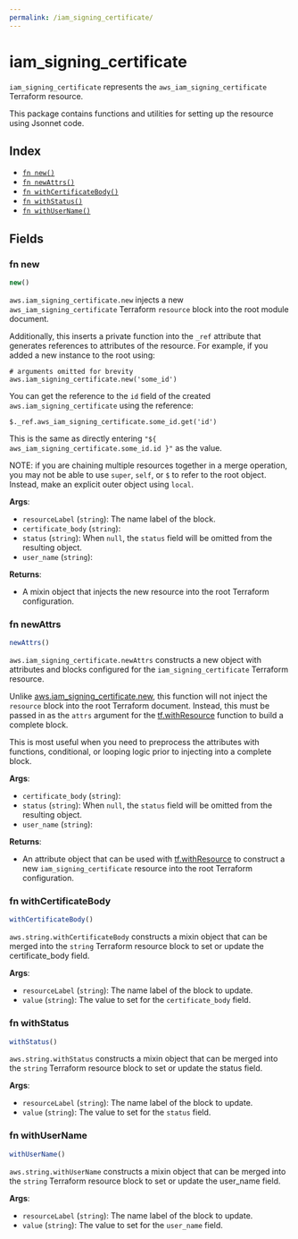 ```yaml
---
permalink: /iam_signing_certificate/
---
```


# iam_signing_certificate

`iam_signing_certificate` represents the `aws_iam_signing_certificate` Terraform resource.



This package contains functions and utilities for setting up the resource using Jsonnet code.


## Index

* [`fn new()`](#fn-new)
* [`fn newAttrs()`](#fn-newattrs)
* [`fn withCertificateBody()`](#fn-withcertificatebody)
* [`fn withStatus()`](#fn-withstatus)
* [`fn withUserName()`](#fn-withusername)

## Fields

### fn new

```ts
new()
```


`aws.iam_signing_certificate.new` injects a new `aws_iam_signing_certificate` Terraform `resource`
block into the root module document.

Additionally, this inserts a private function into the `_ref` attribute that generates references to attributes of the
resource. For example, if you added a new instance to the root using:

    # arguments omitted for brevity
    aws.iam_signing_certificate.new('some_id')

You can get the reference to the `id` field of the created `aws.iam_signing_certificate` using the reference:

    $._ref.aws_iam_signing_certificate.some_id.get('id')

This is the same as directly entering `"${ aws_iam_signing_certificate.some_id.id }"` as the value.

NOTE: if you are chaining multiple resources together in a merge operation, you may not be able to use `super`, `self`,
or `$` to refer to the root object. Instead, make an explicit outer object using `local`.

**Args**:
  - `resourceLabel` (`string`): The name label of the block.
  - `certificate_body` (`string`): 
  - `status` (`string`):  When `null`, the `status` field will be omitted from the resulting object.
  - `user_name` (`string`): 

**Returns**:
- A mixin object that injects the new resource into the root Terraform configuration.


### fn newAttrs

```ts
newAttrs()
```


`aws.iam_signing_certificate.newAttrs` constructs a new object with attributes and blocks configured for the `iam_signing_certificate`
Terraform resource.

Unlike [aws.iam_signing_certificate.new](#fn-new), this function will not inject the `resource`
block into the root Terraform document. Instead, this must be passed in as the `attrs` argument for the
[tf.withResource](https://github.com/tf-libsonnet/core/tree/main/docs#fn-withresource) function to build a complete block.

This is most useful when you need to preprocess the attributes with functions, conditional, or looping logic prior to
injecting into a complete block.

**Args**:
  - `certificate_body` (`string`): 
  - `status` (`string`):  When `null`, the `status` field will be omitted from the resulting object.
  - `user_name` (`string`): 

**Returns**:
  - An attribute object that can be used with [tf.withResource](https://github.com/tf-libsonnet/core/tree/main/docs#fn-withresource) to construct a new `iam_signing_certificate` resource into the root Terraform configuration.


### fn withCertificateBody

```ts
withCertificateBody()
```

`aws.string.withCertificateBody` constructs a mixin object that can be merged into the `string`
Terraform resource block to set or update the certificate_body field.



**Args**:
  - `resourceLabel` (`string`): The name label of the block to update.
  - `value` (`string`): The value to set for the `certificate_body` field.


### fn withStatus

```ts
withStatus()
```

`aws.string.withStatus` constructs a mixin object that can be merged into the `string`
Terraform resource block to set or update the status field.



**Args**:
  - `resourceLabel` (`string`): The name label of the block to update.
  - `value` (`string`): The value to set for the `status` field.


### fn withUserName

```ts
withUserName()
```

`aws.string.withUserName` constructs a mixin object that can be merged into the `string`
Terraform resource block to set or update the user_name field.



**Args**:
  - `resourceLabel` (`string`): The name label of the block to update.
  - `value` (`string`): The value to set for the `user_name` field.
